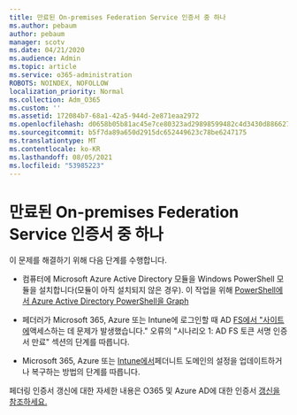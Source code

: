```yaml
---
title: 만료된 On-premises Federation Service 인증서 중 하나
ms.author: pebaum
author: pebaum
manager: scotv
ms.date: 04/21/2020
ms.audience: Admin
ms.topic: article
ms.service: o365-administration
ROBOTS: NOINDEX, NOFOLLOW
localization_priority: Normal
ms.collection: Adm_O365
ms.custom: ''
ms.assetid: 172084b7-68a1-42a5-944d-2e871eaa2972
ms.openlocfilehash: d0658b05b81ac45e7ce80323ad29898599482c4d3430d886627af6e9f8d136f6
ms.sourcegitcommit: b5f7da89a650d2915dc652449623c78be6247175
ms.translationtype: MT
ms.contentlocale: ko-KR
ms.lasthandoff: 08/05/2021
ms.locfileid: "53985223"
---
```

# <a name="one-of-your-on-premises-federation-service-certificates-is-expiring"></a>만료된 On-premises Federation Service 인증서 중 하나

이 문제를 해결하기 위해 다음 단계를 수행합니다.
  
- 컴퓨터에 Microsoft Azure Active Directory 모듈을 Windows PowerShell 모듈을 설치합니다(모듈이 아직 설치되지 않은 경우). 이 작업을 위해 [PowerShell에서 Azure Active Directory PowerShell을 Graph](https://docs.microsoft.com/powershell/azure/active-directory/install-adv2?view=azureadps-2.0)
    
- 페더러가 Microsoft 365, Azure 또는 Intune에 로그인할 때 AD [FS에서 "사이트에](https://support.microsoft.com/help/2713898/there-was-a-problem-accessing-the-site-error-from-ad-fs-when-a-federat)액세스하는 데 문제가 발생했습니다." 오류의 "시나리오 1: AD FS 토큰 서명 인증서 만료" 섹션의 단계를 따릅니다.
    
- Microsoft 365, Azure 또는 [Intune에서](https://support.microsoft.com/help/2647048/how-to-update-or-repair-the-settings-of-a-federated-domain-in-office-3)페더니트 도메인의 설정을 업데이트하거나 복구하는 방법의 단계를 따릅니다.
    
페더링 인증서 갱신에 대한 자세한 내용은 O365 및 Azure AD에 대한 인증서 [갱신을 참조하세요.](https://docs.microsoft.com/azure/active-directory/connect/active-directory-aadconnect-o365-certs)
  

